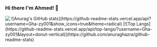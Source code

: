 ### Hi there I'm Ahmed! 👋
<img align = "Left" src = "https://github.com/anuraghazra/github-readme-stats" />
![Anurag's GitHub stats](https://github-readme-stats.vercel.app/api?username=Gha-zy001&show_icons=true&theme=radical)
[![Top Langs](https://github-readme-stats.vercel.app/api/top-langs/?username=Gha-zy001&layout=donut-vertical)](https://github.com/anuraghazra/github-readme-stats)



